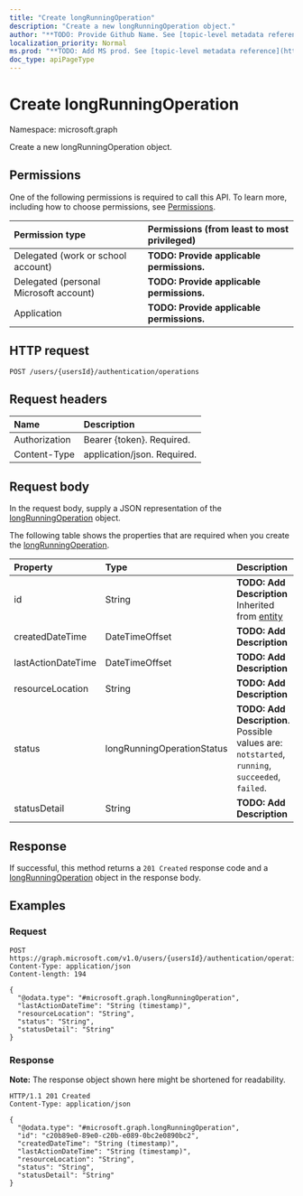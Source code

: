 ```yaml
---
title: "Create longRunningOperation"
description: "Create a new longRunningOperation object."
author: "**TODO: Provide Github Name. See [topic-level metadata reference](https://msgo.azurewebsites.net/add/document/guidelines/metadata.html#topic-level-metadata)**"
localization_priority: Normal
ms.prod: "**TODO: Add MS prod. See [topic-level metadata reference](https://msgo.azurewebsites.net/add/document/guidelines/metadata.html#topic-level-metadata)**"
doc_type: apiPageType
---
```


# Create longRunningOperation
Namespace: microsoft.graph



Create a new longRunningOperation object.

## Permissions
One of the following permissions is required to call this API. To learn more, including how to choose permissions, see [Permissions](/graph/permissions-reference).

|Permission type|Permissions (from least to most privileged)|
|:---|:---|
|Delegated (work or school account)|**TODO: Provide applicable permissions.**|
|Delegated (personal Microsoft account)|**TODO: Provide applicable permissions.**|
|Application|**TODO: Provide applicable permissions.**|

## HTTP request

<!-- {
  "blockType": "ignored"
}
-->
``` http
POST /users/{usersId}/authentication/operations
```

## Request headers
|Name|Description|
|:---|:---|
|Authorization|Bearer {token}. Required.|
|Content-Type|application/json. Required.|

## Request body
In the request body, supply a JSON representation of the [longRunningOperation](../resources/longrunningoperation.md) object.

The following table shows the properties that are required when you create the [longRunningOperation](../resources/longrunningoperation.md).

|Property|Type|Description|
|:---|:---|:---|
|id|String|**TODO: Add Description** Inherited from [entity](../resources/entity.md)|
|createdDateTime|DateTimeOffset|**TODO: Add Description**|
|lastActionDateTime|DateTimeOffset|**TODO: Add Description**|
|resourceLocation|String|**TODO: Add Description**|
|status|longRunningOperationStatus|**TODO: Add Description**. Possible values are: `notstarted`, `running`, `succeeded`, `failed`.|
|statusDetail|String|**TODO: Add Description**|



## Response

If successful, this method returns a `201 Created` response code and a [longRunningOperation](../resources/longrunningoperation.md) object in the response body.

## Examples

### Request
<!-- {
  "blockType": "request",
  "name": "create_longrunningoperation_from_"
}
-->
``` http
POST https://graph.microsoft.com/v1.0/users/{usersId}/authentication/operations
Content-Type: application/json
Content-length: 194

{
  "@odata.type": "#microsoft.graph.longRunningOperation",
  "lastActionDateTime": "String (timestamp)",
  "resourceLocation": "String",
  "status": "String",
  "statusDetail": "String"
}
```


### Response
**Note:** The response object shown here might be shortened for readability.
<!-- {
  "blockType": "response",
  "truncated": true,
  "@odata.type": "microsoft.graph.longRunningOperation"
}
-->
``` http
HTTP/1.1 201 Created
Content-Type: application/json

{
  "@odata.type": "#microsoft.graph.longRunningOperation",
  "id": "c20b89e0-89e0-c20b-e089-0bc2e0890bc2",
  "createdDateTime": "String (timestamp)",
  "lastActionDateTime": "String (timestamp)",
  "resourceLocation": "String",
  "status": "String",
  "statusDetail": "String"
}
```

